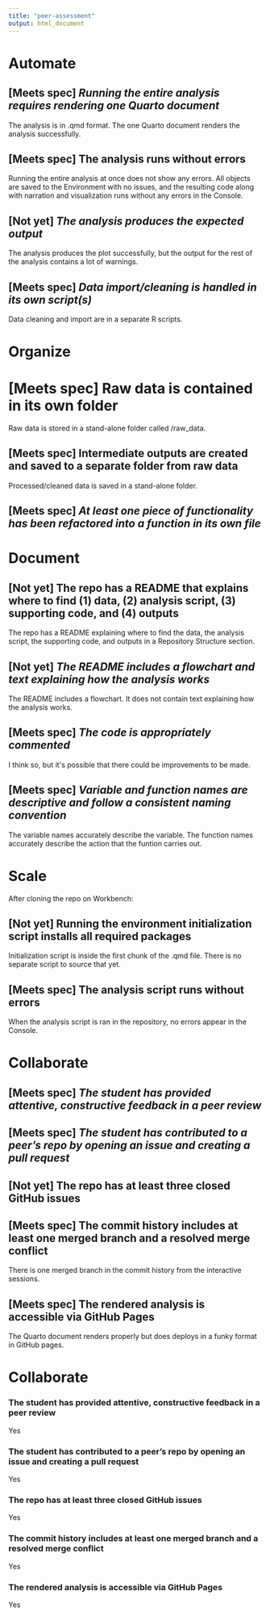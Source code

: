 ```yaml
---
title: "peer-assessment"
output: html_document
---
```


# Automate
## [Meets spec] *Running the entire analysis requires rendering one Quarto document*

The analysis is in .qmd format. The one Quarto document renders the analysis successfully. 

## [Meets spec] The analysis runs without errors

Running the entire analysis at once does not show any errors. All objects are saved to the Environment with no issues, and the resulting code along with narration and visualization runs without any errors in the Console.

## [Not yet] *The analysis produces the expected output*

The analysis produces the plot successfully, but the output for the rest of the analysis contains a lot of warnings.  

## [Meets spec] *Data import/cleaning is handled in its own script(s)*

Data cleaning and import are in a separate R scripts. 

# Organize
# [Meets spec] Raw data is contained in its own folder

Raw data is stored in a stand-alone folder called /raw_data. 

## [Meets spec] Intermediate outputs are created and saved to a separate folder from raw data

Processed/cleaned data is saved in a stand-alone folder. 

## [Meets spec] *At least one piece of functionality has been refactored into a function in its own file*

# Document
## [Not yet] The repo has a README that explains where to find (1) data, (2) analysis script, (3) supporting code, and (4) outputs

The repo has a README explaining where to find the data, the analysis script, the supporting code, and outputs in a Repository Structure section.

## [Not yet] *The README includes a flowchart and text explaining how the analysis works*

The README includes a flowchart. It does not contain text explaining how the analysis works. 

## [Meets spec] *The code is appropriately commented*

I think so, but it's possible that there could be improvements to be made.

## [Meets spec] *Variable and function names are descriptive and follow a consistent naming convention*

The variable names accurately describe the variable. The function names accurately describe the action that the funtion carries out.

# Scale
After cloning the repo on Workbench:

## [Not yet] Running the environment initialization script installs all required packages

Initialization script is inside the first chunk of the .qmd file. There is no separate script to source that yet. 

## [Meets spec] The analysis script runs without errors

When the analysis script is ran in the repository, no errors appear in the Console.

# Collaborate

## [Meets spec] *The student has provided attentive, constructive feedback in a peer review*

## [Meets spec] *The student has contributed to a peer’s repo by opening an issue and creating a pull request*


## [Not yet] The repo has at least three closed GitHub issues

 
## [Meets spec] The commit history includes at least one merged branch and a resolved merge conflict

There is one merged branch in the commit history from the interactive sessions. 

## [Meets spec] The rendered analysis is accessible via GitHub Pages

The Quarto document renders properly but does deploys in a funky format in GitHub pages. 

# Collaborate

### The student has provided attentive, constructive feedback in a peer review
Yes

### The student has contributed to a peer’s repo by opening an issue and creating a pull request
Yes

### The repo has at least three closed GitHub issues
Yes

### The commit history includes at least one merged branch and a resolved merge conflict
Yes

### The rendered analysis is accessible via GitHub Pages
Yes







